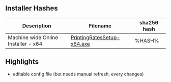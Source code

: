 ## Installer Hashes

| Description                         | Filename                                                                                                                        | sha256 hash |
| ----------------------------------- | ------------------------------------------------------------------------------------------------------------------------------- | ----------- |
| Machine wide Online Installer - x64 | [PrintingRatesSetup-x64.exe](https://github.com/Deadbush225/PrintingRates/releases/download/%TITLE%/PrintingRatesSetup-x64.exe) | %HASH%      |

## Highlights

- editable config file (but needs manual refresh, every changes)
